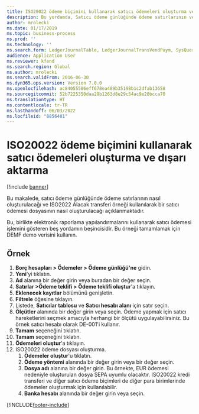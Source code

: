 ```yaml
---
title: ISO20022 ödeme biçimini kullanarak satıcı ödemeleri oluşturma ve dışa aktarma
description: Bu yordamda, Satıcı ödeme günlüğünde ödeme satırlarının ve ISO2022 Alacak transferi örneğini kullanarak bir satıcı ödemesi dosyasının nasıl oluşturulacağını gösterir.
author: mrolecki
ms.date: 01/17/2019
ms.topic: business-process
ms.prod: ''
ms.technology: ''
ms.search.form: LedgerJournalTable, LedgerJournalTransVendPaym, SysQueryForm, VendPaymProposalEdit, BankAccountTableLookUp
audience: Application User
ms.reviewer: kfend
ms.search.region: Global
ms.author: mrolecki
ms.search.validFrom: 2016-06-30
ms.dyn365.ops.version: Version 7.0.0
ms.openlocfilehash: ac84055586eff678ea489b35198b1c2dfab13658
ms.sourcegitcommit: 52b7225350daa29b1263d8e29c54ac9e20bcca70
ms.translationtype: HT
ms.contentlocale: tr-TR
ms.lasthandoff: 06/03/2022
ms.locfileid: "8856481"
---
```

# <a name="create-and-export-vendor-payments-using-iso20022-payment-format"></a>ISO20022 ödeme biçimini kullanarak satıcı ödemeleri oluşturma ve dışarı aktarma

[!include [banner](../../includes/banner.md)]

Bu makalede, satıcı ödeme günlüğünde ödeme satırlarının nasıl oluşturulacağı ve ISO2022 Alacak transferi örneği kullanılarak bir satıcı ödemesi dosyasının nasıl oluşturulacağı açıklanmaktadır.

Bu, birlikte elektronik raporlama yapılandırmalarını kullanarak satıcı ödemesi işlemini gösteren beş yordamın beşincisidir. Bu örneği tamamlamak için DEMF demo verisini kullanın.

## <a name="example"></a>Örnek

1.    **Borç hesapları > Ödemeler > Ödeme günlüğü'ne** gidin.
2.    **Yeni**'yi tıklatın.
3.    **Ad** alanına bir değer girin veya buradan bir değer seçin.
4.    **Satırlar >Ödeme teklifi > Ödeme teklifi oluştur**'a tıklayın.
5.    **Eklenecek kayıtlar** bölümünü genişletin.
6.    **Filtrele** öğesine tıklayın.
7.    Listede, **Satıcılar tablosu** ve **Satıcı hesabı alanı** için satır seçin.
8.    **Ölçütler** alanında bir değer girin veya seçin. Ödeme yapmak için satıcı hareketlerini seçmek amacıyla herhangi bir ölçütü uygulayabilirsiniz. Bu örnek satıcı hesabı olarak DE-001'i kullanır.
12.    **Tamam** seçeneğini tıklatın.
13.    **Tamam** seçeneğini tıklatın.
14.    **Ödemeleri oluştur**'a tıklayın.
15. ISO20022 ödeme dosyası oluşturma.
    1.    **Ödemeler oluştur**'u tıklatın.
    2.    **Ödeme yöntemi** alanında bir değer girin veya bir değer seçin.
    3.    **Dosya adı** alanına bir değer girin. Bu örnekte, EUR ödemesi nedeniyle oluşturulan dosya SEPA uyumlu olacaktır. ISO20022 kredi transferi ve diğer satıcı ödeme biçimleri de diğer para birimlerinde ödemeler oluşturmak için kullanılabilir.
    4.    **Banka hesabı** alanında bir değer girin veya seçin.



[!INCLUDE[footer-include](../../../includes/footer-banner.md)]